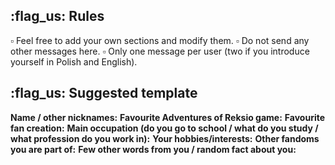 ## :flag_us: Rules

:white_small_square:﻿ ﻿Feel free to add your own sections and modify them.
﻿:white_small_square:﻿ Do not send any other messages here.
﻿:white_small_square:﻿ Only one message per user (two if you introduce yourself in Polish and English).
## :flag_us: Suggested template

**Name / other nicknames:** 
**Favourite Adventures of Reksio game:** 
**Favourite fan creation:** 
**Main occupation (do you go to school / what do you study / what profession do you work in):** 
**Your hobbies/interests:** 
**Other fandoms you are part of:** 
**Few other words from you / random fact about you:** 
